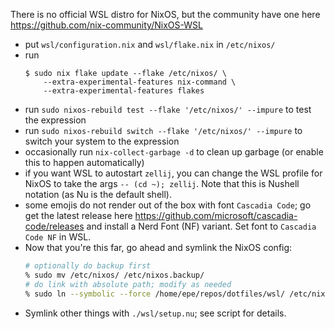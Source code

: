 There is no official WSL distro for NixOS, but the community have one here https://github.com/nix-community/NixOS-WSL
- put `wsl/configuration.nix` and `wsl/flake.nix` in `/etc/nixos/`
- run
  ```
  $ sudo nix flake update --flake /etc/nixos/ \
      --extra-experimental-features nix-command \
      --extra-experimental-features flakes
  ```
- run `sudo nixos-rebuild test --flake '/etc/nixos/' --impure` to test the expression
- run `sudo nixos-rebuild switch --flake '/etc/nixos/' --impure` to switch your system to the expression
- occasionally run `nix-collect-garbage -d` to clean up garbage (or enable this to happen automatically)
- if you want WSL to autostart `zellij`, you can change the WSL profile for NixOS to take the args `-- (cd ~); zellij`.
  Note that this is Nushell notation (as Nu is the default shell).
- some emojis do not render out of the box with font `Cascadia Code`;
  go get the latest release here https://github.com/microsoft/cascadia-code/releases and install a Nerd Font (NF) variant.
  Set font to `Cascadia Code NF` in WSL.
- Now that you're this far, go ahead and symlink the NixOS config:
  ```sh
  # optionally do backup first
  % sudo mv /etc/nixos/ /etc/nixos.backup/
  # do link with absolute path; modify as needed
  % sudo ln --symbolic --force /home/epe/repos/dotfiles/wsl/ /etc/nixos/
  ```
- Symlink other things with `./wsl/setup.nu`; see script for details.


